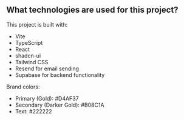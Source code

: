 
## What technologies are used for this project?

This project is built with:

- Vite
- TypeScript
- React
- shadcn-ui
- Tailwind CSS
- Resend for email sending
- Supabase for backend functionality

Brand colors:
- Primary (Gold): #D4AF37
- Secondary (Darker Gold): #B08C1A
- Text: #222222

